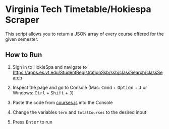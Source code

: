 # Virginia Tech Timetable/Hokiespa Scraper
This script allows you to return a JSON array of every course offered for the given semester. <br/>

## How to Run
1. Sign in to HokieSpa and navigate to https://apps.es.vt.edu/StudentRegistrationSsb/ssb/classSearch/classSearch <br/>

1. Inspect the page and go to Console (Mac: <kbd>Cmnd</kbd> + <kbd>Option</kbd> + <kbd>J</kbd> or Windows: <kbd>Ctrl</kbd> + <kbd>Shift</kbd> + <kbd>J</kbd>)<br/>

1. Paste the code from [courses.js](courses.js) into the Console <br/>

1. Change the variables `term` and `totalCourses` to the desired input <br/>

1. Press <kbd>Enter</kbd> to run <br/>



